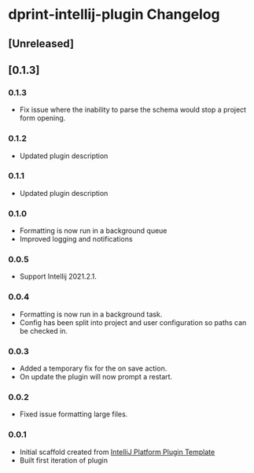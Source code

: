 <!-- Keep a Changelog guide -> https://keepachangelog.com -->

# dprint-intellij-plugin Changelog

## [Unreleased]
## [0.1.3]

### 0.1.3

- Fix issue where the inability to parse the schema would stop a project form opening.

### 0.1.2

- Updated plugin description

### 0.1.1

- Updated plugin description

### 0.1.0

- Formatting is now run in a background queue
- Improved logging and notifications

### 0.0.5

- Support Intellij 2021.2.1.

### 0.0.4

- Formatting is now run in a background task.
- Config has been split into project and user configuration so paths can be checked in.

### 0.0.3

- Added a temporary fix for the on save action.
- On update the plugin will now prompt a restart.

### 0.0.2

- Fixed issue formatting large files.

### 0.0.1

- Initial scaffold created
  from [IntelliJ Platform Plugin Template](https://github.com/JetBrains/intellij-platform-plugin-template)
- Built first iteration of plugin
